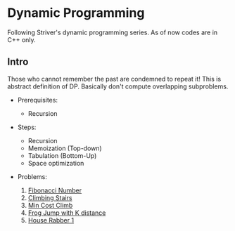 # Dynamic Programming
Following Striver's dynamic programming series. As of now codes are in C++ only.

## Intro
Those who cannot remember the past are condemned to repeat it!
This is abstract definition of DP. Basically don't compute overlapping subproblems.

* Prerequisites:
  - Recursion

* Steps:
  - Recursion
  - Memoization (Top-down)
  - Tabulation (Bottom-Up)
  - Space optimization
  
* Problems:
  1. [Fibonacci Number](https://leetcode.com/problems/fibonacci-number/)
  2. [Climbing Stairs](https://leetcode.com/problems/climbing-stairs/)
  3. [Min Cost Climb](https://leetcode.com/problems/min-cost-climbing-stairs/)
  4. [Frog Jump with K distance](https://atcoder.jp/contests/dp/tasks/dp_b)
  5. [House Rabber 1](https://leetcode.com/problems/house-robber/)
